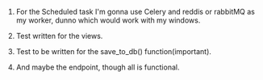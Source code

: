 1. For the Scheduled task I'm gonna use Celery and reddis or rabbitMQ as my worker, dunno which would work with my windows. 

2. Test written for the views.
3. Test to be written for the save_to_db() function(important).
4. And maybe the endpoint, though all is functional. 
